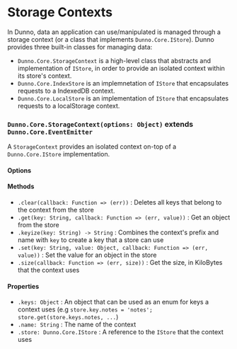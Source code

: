 # Storage Contexts
In Dunno, data an application can use/manipulated is managed through a storage context (or a class that implements `Dunno.Core.IStore`).
Dunno provides three built-in classes for managing data:
+ `Dunno.Core.StorageContext` is a high-level class that abstracts and implementation of `IStore`, in order to provide an isolated context within its store's context.
+ `Dunno.Core.IndexStore` is an implemnetation of `IStore` that encapsulates requests to a IndexedDB context.
+ `Dunno.Core.LocalStore` is an implementation of `IStore` that encapsulates requests to a localStorage context.

### `Dunno.Core.StorageContext(options: Object)` extends `Dunno.Core.EventEmitter`
A `StorageContext` provides an isolated context on-top of a `Dunno.Core.IStore` implementation.

#### Options

#### Methods
+ `.clear(callback: Function => (err))` : Deletes all keys that belong to the context from the store
+ `.get(key: String, callback: Function => (err, value))` : Get an object from the store
+ `.keyize(key: String) -> String` : Combines the context's prefix and name with `key` to create a key that a store can use
+ `.set(key: String, value: Object, callback: Function => (err, value))` : Set the value for an object in the store
+ `.size(callback: Function => (err, size))` : Get the size, in KiloBytes that the context uses

#### Properties
+ `.keys: Object` : An object that can be used as an enum for keys a context uses (e.g `store.key.notes = 'notes'; store.get(store.keys.notes, ...`)
+ `.name: String` : The name of the context
+ `.store: Dunno.Core.IStore` : A reference to the `IStore` that the context uses
